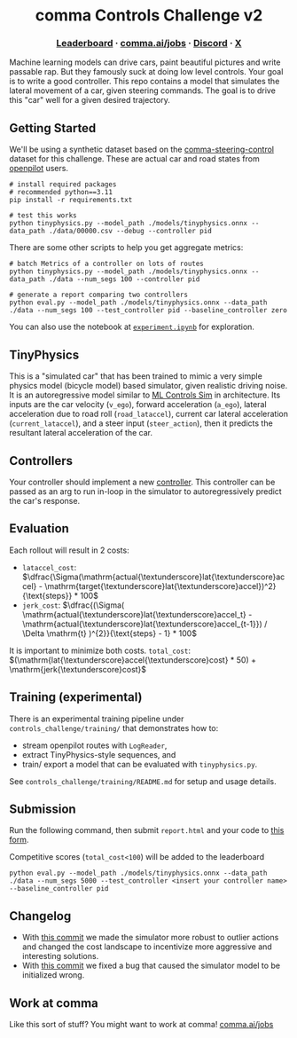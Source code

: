 <div align="center">
<h1>comma Controls Challenge v2</h1>


<h3>
  <a href="https://comma.ai/leaderboard">Leaderboard</a>
  <span> · </span>
  <a href="https://comma.ai/jobs">comma.ai/jobs</a>
  <span> · </span>
  <a href="https://discord.comma.ai">Discord</a>
  <span> · </span>
  <a href="https://x.com/comma_ai">X</a>
</h3>

</div>

Machine learning models can drive cars, paint beautiful pictures and write passable rap. But they famously suck at doing low level controls. Your goal is to write a good controller. This repo contains a model that simulates the lateral movement of a car, given steering commands. The goal is to drive this "car" well for a given desired trajectory.

## Getting Started
We'll be using a synthetic dataset based on the [comma-steering-control](https://github.com/commaai/comma-steering-control) dataset for this challenge. These are actual car and road states from [openpilot](https://github.com/commaai/openpilot) users.

```
# install required packages
# recommended python==3.11
pip install -r requirements.txt

# test this works
python tinyphysics.py --model_path ./models/tinyphysics.onnx --data_path ./data/00000.csv --debug --controller pid
```

There are some other scripts to help you get aggregate metrics:
```
# batch Metrics of a controller on lots of routes
python tinyphysics.py --model_path ./models/tinyphysics.onnx --data_path ./data --num_segs 100 --controller pid

# generate a report comparing two controllers
python eval.py --model_path ./models/tinyphysics.onnx --data_path ./data --num_segs 100 --test_controller pid --baseline_controller zero

```
You can also use the notebook at [`experiment.ipynb`](https://github.com/commaai/controls_challenge/blob/master/experiment.ipynb) for exploration.

## TinyPhysics
This is a "simulated car" that has been trained to mimic a very simple physics model (bicycle model) based simulator, given realistic driving noise. It is an autoregressive model similar to [ML Controls Sim](https://blog.comma.ai/096release/#ml-controls-sim) in architecture. Its inputs are the car velocity (`v_ego`), forward acceleration (`a_ego`), lateral acceleration due to road roll (`road_lataccel`), current car lateral acceleration (`current_lataccel`), and a steer input (`steer_action`), then it predicts the resultant lateral acceleration of the car.

## Controllers
Your controller should implement a new [controller](https://github.com/commaai/controls_challenge/tree/master/controllers). This controller can be passed as an arg to run in-loop in the simulator to autoregressively predict the car's response.

## Evaluation
Each rollout will result in 2 costs:
- `lataccel_cost`: $\dfrac{\Sigma(\mathrm{actual{\textunderscore}lat{\textunderscore}accel} - \mathrm{target{\textunderscore}lat{\textunderscore}accel})^2}{\text{steps}} * 100$
- `jerk_cost`: $\dfrac{(\Sigma( \mathrm{actual{\textunderscore}lat{\textunderscore}accel_t} - \mathrm{actual{\textunderscore}lat{\textunderscore}accel_{t-1}}) / \Delta \mathrm{t} )^{2}}{\text{steps} - 1} * 100$

It is important to minimize both costs. `total_cost`: $(\mathrm{lat{\textunderscore}accel{\textunderscore}cost} * 50) + \mathrm{jerk{\textunderscore}cost}$

## Training (experimental)
There is an experimental training pipeline under `controls_challenge/training/` that
demonstrates how to:
- stream openpilot routes with `LogReader`,
- extract TinyPhysics-style sequences, and
- train/ export a model that can be evaluated with `tinyphysics.py`.

See `controls_challenge/training/README.md` for setup and usage details.

## Submission
Run the following command, then submit `report.html` and your code to [this form](https://forms.gle/US88Hg7UR6bBuW3BA).

Competitive scores (`total_cost<100`) will be added to the leaderboard

```
python eval.py --model_path ./models/tinyphysics.onnx --data_path ./data --num_segs 5000 --test_controller <insert your controller name> --baseline_controller pid
```

## Changelog
- With [this commit](https://github.com/commaai/controls_challenge/commit/fdafbc64868b70d6ec9c305ab5b52ec501ea4e4f) we made the simulator more robust to outlier actions and changed the cost landscape to incentivize more aggressive and interesting solutions.
- With [this commit](https://github.com/commaai/controls_challenge/commit/4282a06183c10d2f593fc891b6bc7a0859264e88) we fixed a bug that caused the simulator model to be initialized wrong.

## Work at comma

Like this sort of stuff? You might want to work at comma!
[comma.ai/jobs](https://comma.ai/jobs)
